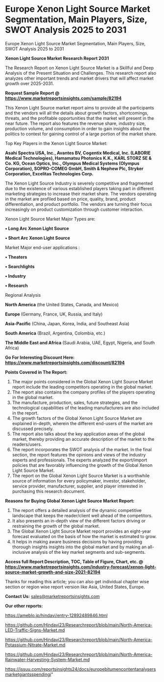 # Europe Xenon Light Source Market Segmentation, Main Players, Size, SWOT Analysis 2025 to 2031
Europe Xenon Light Source Market Segmentation, Main Players, Size, SWOT Analysis 2025 to 2031
 
<strong>Xenon Light Source Market Research Report 2031</strong>

The Research Report on Xenon Light Source Market is a Skillful and Deep Analysis of the Present Situation and Challenges. This research report also analyzes other important trends and market drivers that will affect market growth over 2025-2031.

<strong>Request Sample Report @ <a href=https://www.marketreportsinsights.com/sample/82194>https://www.marketreportsinsights.com/sample/82194</a></strong>

This Xenon Light Source market report aims to provide all the participants and the vendors will all the details about growth factors, shortcomings, threats, and the profitable opportunities that the market will present in the near future. The report also features the revenue share, industry size, production volume, and consumption in order to gain insights about the politics to contest for gaining control of a large portion of the market share.

Top Key Players in the Xenon Light Source Market:

<strong>Asahi Spectra USA, Inc., Avantes BV, Cogentix Medical, Inc. (LABORIE Medical Technologies), Hamamatsu Photonics K.K., KARL STORZ SE & Co. KG, Ocean Optics, Inc., Olympus Medical Systems (Olympus Corporation), SOPRO-COMEG GmbH, Smith & Nephew Plc, Stryker Corporation, Excelitas Technologies Corp.</strong>

The Xenon Light Source Industry is severely competitive and fragmented due to the existence of various established players taking part in different marketing strategies to increase their market share. The vendors operating in the market are profiled based on price, quality, brand, product differentiation, and product portfolio. The vendors are turning their focus increasingly on product customization through customer interaction.

Xenon Light Source Market Major Types are:

<strong>• Long Arc Xenon Light Source

• Short Arc Xenon Light Source</strong>

Market Major end-user applications :

<strong>• Theaters

• Searchlights

• Industry

• Research</strong>

Regional Analysis

</u><strong><b>North America</b></strong> (the United States, Canada, and Mexico)

<strong><b>Europe </b></strong>(Germany, France, UK, Russia, and Italy)

<strong><b>Asia-Pacific</b></strong> (China, Japan, Korea, India, and Southeast Asia)

<strong><b>South America</b></strong> (Brazil, Argentina, Colombia, etc.)

<strong><b>The Middle East and Africa</b></strong> (Saudi Arabia, UAE, Egypt, Nigeria, and South Africa)

<strong>Go For Interesting Discount Here: <a href=https://www.marketreportsinsights.com/discount/82194>https://www.marketreportsinsights.com/discount/82194</a></strong>

<strong>Points Covered in The Report:</strong>
<ol>
  <li>The major points considered in the Global Xenon Light Source Market report include the leading competitors operating in the global market.</li>
  <li>The report also contains the company profiles of the players operating in the global market.</li>
  <li>The manufacture, production, sales, future strategies, and the technological capabilities of the leading manufacturers are also included in the report.</li>
  <li>The growth factors of the Global Xenon Light Source Market are explained in-depth, wherein the different end-users of the market are discussed precisely.</li>
  <li>The report also talks about the key application areas of the global market, thereby providing an accurate description of the market to the readers/users.</li>
  <li>The report incorporates the SWOT analysis of the market. In the final section, the report features the opinions and views of the industry experts and professionals. The experts analyzed the export/import policies that are favorably influencing the growth of the Global Xenon Light Source Market.</li>
  <li>The report on the Global Xenon Light Source Market is a worthwhile source of information for every policymaker, investor, stakeholder, service provider, manufacturer, supplier, and player interested in purchasing this research document.</li>
</ol>
<strong>Reasons for Buying Global Xenon Light Source Market Report:</strong>

<ol>
  <li>The report offers a detailed analysis of the dynamic competitive landscape that keeps the reader/client well ahead of the competitors.</li>
  <li>It also presents an in-depth view of the different factors driving or restraining the growth of the global market.</li>
  <li>The Global Xenon Light Source Market report provides an eight-year forecast evaluated on the basis of how the market is estimated to grow.</li>
  <li>It helps in making aware business decisions by having providing thorough insights insights into the global market and by making an all-inclusive analysis of the key market segments and sub-segments.</li>
</ol>
<strong>Access full Report Description, TOC, Table of Figure, Chart, etc. @ <a href=https://www.marketreportsinsights.com/industry-forecast/xenon-light-source-market-growth-and-size-2021-82194>https://www.marketreportsinsights.com/industry-forecast/xenon-light-source-market-growth-and-size-2021-82194</a></strong>


Thanks for reading this article; you can also get individual chapter wise section or region wise report version like Asia, United States, Europe.

<strong>Contact Us:</strong>
sales@marketreportsinsights.com

<strong>Our other reports:</strong>

<a href=https://ameblo.jp/hindavi/entry-12892489846.html>https://ameblo.jp/hindavi/entry-12892489846.html</a>

<a href=https://github.com/Hindavi23/Researchreport/blob/main/North-America-LED-Traffic-Signs-Market.md>https://github.com/Hindavi23/Researchreport/blob/main/North-America-LED-Traffic-Signs-Market.md</a>

<a href=https://github.com/Hindavi23/Researchreport/blob/main/North-America-Potassium-Nitrate-Market.md>https://github.com/Hindavi23/Researchreport/blob/main/North-America-Potassium-Nitrate-Market.md</a>

<a href=https://github.com/Hindavi23/Researchreport/blob/main/North-America-Rainwater-Harvesting-System-Market.md>https://github.com/Hindavi23/Researchreport/blob/main/North-America-Rainwater-Harvesting-System-Market.md</a>

<a href=https://issuu.com/reportsinsights24/docs/europebitumencontentanalysersmarketgiantsspendingi>https://issuu.com/reportsinsights24/docs/europebitumencontentanalysersmarketgiantsspendingi</a>"
